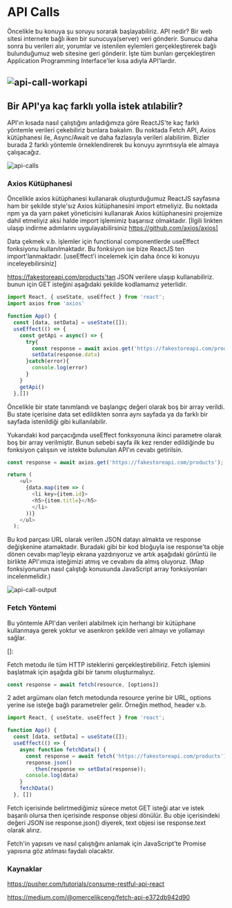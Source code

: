 # API Calls #

Öncelikle bu konuya şu soruyu sorarak başlayabiliriz. API nedir? Bir web sitesi internete bağlı iken bir sunucuya(server) veri gönderir. Sunucu daha sonra bu verileri alır, yorumlar ve istenilen eylemleri gerçekleştirerek bağlı bulunduğumuz web sitesine geri gönderir. İşte tüm bunları gerçekleştiren Application Programming Interface'ler kısa adıyla API'lardır.



## ![api-call-workapi](https://raw.githubusercontent.com/Kodluyoruz/taskforce/main/react-js/api-call/figures/api-call-workapi.png)



## Bir API'ya kaç farklı yolla istek atılabilir?

API'ın kısada nasıl çalıştığını anladığımıza göre ReactJS'te kaç farklı yöntemle verileri çekebiliriz bunlara bakalım. Bu noktada Fetch API, Axios kütüphanesi ile, Async/Await ve daha fazlasıyla verileri alabilirim. Bizler burada 2 farklı yöntemle örneklendirerek bu konuyu ayrıntısıyla ele almaya çalışacağız.

![api-calls](https://raw.githubusercontent.com/Kodluyoruz/taskforce/main/react-js/api-call/figures/api-call.jpg)

### Axios Kütüphanesi 

Öncelikle axios kütüphanesi kullanarak oluşturduğumuz ReactJS sayfasına ham bir şekilde style'sız Axios kütüphanesini import etmeliyiz. Bu noktada npm ya da yarn paket yöneticisini kullanarak Axios kütüphanesini projemize dahil etmeliyiz aksi halde import işlemimiz başarısız olmaktadır. [İlgili linkten ulaşıp indirme adımlarını uygulayabilirsiniz https://github.com/axios/axios]

Data çekmek v.b. işlemler için functional componentlerde useEffect fonksiyonu kullanılmaktadır. Bu fonksiyon ise bize ReactJS ten import'lanmaktadır. [useEffect'i incelemek için daha önce ki konuyu inceleyebilirsiniz]

https://fakestoreapi.com/products'tan JSON verilere ulaşıp kullanabiliriz. bunun için GET isteğini aşağıdaki şekilde kodlamamız yeterlidir.

```javascript
import React, { useState, useEffect } from 'react';
import axios from 'axios'

function App() {
  const [data, setData] = useState([]);
  useEffect(() => {
    const getApi = async() => {
      try{
        const response = await axios.get('https://fakestoreapi.com/products');
        setData(response.data)
      }catch(error){
        console.log(error)
      }
    }
    getApi()
  },[])
```

Öncelikle bir state tanımlandı ve başlangıç değeri olarak boş bir array verildi. Bu state içerisine data set edildikten sonra aynı sayfada ya da farklı bir sayfada istenildiği gibi kullanılabilir.

Yukarıdaki kod parçacığında useEffect fonksyonuna ikinci parametre olarak boş bir array verilmiştir. Bunun sebebi sayfa ilk kez render edildiğinde bu fonksiyon çalışsın ve istekte bulunulan API'ın cevabı getirilsin. 

```javascript
const response = await axios.get('https://fakestoreapi.com/products');
```



```javascript
return (
    <ul>
      {data.map(item => (
        <li key={item.id}>
        <h5>{item.title}</h5>
        </li>
      ))}
    </ul>
  );
```

Bu kod parçası URL olarak verilen JSON datayı almakta ve response değişkenine atamaktadır. Buradaki gibi bir kod bloğuyla ise response'ta obje dönen cevabı map'leyip ekrana yazdırıyoruz ve artık aşağıdaki görüntü ile birlikte API'ımıza isteğimizi atmış ve cevabını da almış oluyoruz. (Map fonksiyonunun nasıl çalıştığı konusunda JavaScript array fonksiyonları incelenmelidir.)

![api-call-output](https://raw.githubusercontent.com/Kodluyoruz/taskforce/main/react-js/api-call/figures/api-call-output.png)

### Fetch Yöntemi 

Bu yöntemle API'dan verileri alabilmek için herhangi bir kütüphane kullanmaya gerek yoktur ve asenkron şekilde veri almayı ve yollamayı sağlar.

[]: 

Fetch metodu ile tüm HTTP isteklerini gerçekleştirebiliriz. Fetch işlemini başlatmak için aşağıda gibi bir tanımı oluşturmalıyız.

```javascript
const response = await fetch(resource, [options])
```

2 adet argümanı olan fetch metodunda resource yerine bir URL, options yerine ise isteğe bağlı parametreler gelir. Örneğin method, header v.b.

```javascript
import React, { useState, useEffect } from 'react';

function App() {
  const [data, setData] = useState([]);
  useEffect(() => {
    async function fetchData() {
      const response = await fetch('https://fakestoreapi.com/products');
      response.json()
        .then(response => setData(response));
      console.log(data)
    }
    fetchData()
  }, [])
```

Fetch içerisinde belirtmediğimiz sürece metot GET isteği atar ve istek başarılı olursa then içerisinde response objesi dönülür. Bu obje içerisindeki değeri JSON ise response.json() diyerek, text objesi ise response.text olarak alırız.

Fetch'in yapısını ve nasıl çalıştığını anlamak için JavaScript'te Promise yapısına göz atılması faydalı olacaktır.

### Kaynaklar

https://pusher.com/tutorials/consume-restful-api-react

https://medium.com/@omercelikceng/fetch-api-e372db942d90
